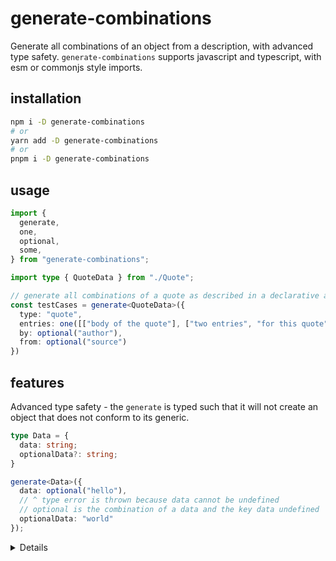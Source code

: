 # generate-combinations

Generate all combinations of an object from a description, with advanced type safety. `generate-combinations` supports javascript and typescript, with esm or commonjs style imports.

## installation

```bash
npm i -D generate-combinations
# or
yarn add -D generate-combinations
# or
pnpm i -D generate-combinations
```

## usage

```typescript
import {
  generate,
  one,
  optional,
  some,
} from "generate-combinations";

import type { QuoteData } from "./Quote";

// generate all combinations of a quote as described in a declarative api!
const testCases = generate<QuoteData>({
  type: "quote",
  entries: one([["body of the quote"], ["two entries", "for this quote"]]),
  by: optional("author"),
  from: optional("source")
})
```

## features

Advanced type safety - the `generate` is typed such that it will not create an object that does not conform to its generic.
```typescript
type Data = {
  data: string;
  optionalData?: string;
}

```

```typescript
generate<Data>({
  data: optional("hello"),
  // ^ type error is thrown because data cannot be undefined
  // optional is the combination of a data and the key data undefined
  optionalData: "world"
});
```
<details>
  <summery>Typescript error</summery>

  ```
  (property) data: string | Combination<string>
    Type 'Combination<string | typeof KeyValueUndefined>' is not assignable to type 'string | Combination<string>'.
      Type 'Combination<string | typeof KeyValueUndefined>' is not assignable to type 'Combination<string>'.
        Type 'string | typeof KeyValueUndefined' is not assignable to type 'string'.
          Type 'typeof KeyValueUndefined' is not assignable to type 'string'.ts(2322)
index.test.ts(22, 3): The expected type comes from property 'data' which is declared here on type 'GenerationTemplate<Data>'
  ```
</details>
